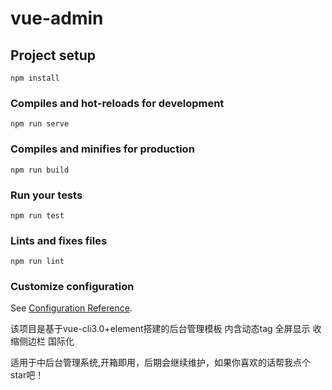 # vue-admin

## Project setup
```
npm install
```

### Compiles and hot-reloads for development
```
npm run serve
```

### Compiles and minifies for production
```
npm run build
```

### Run your tests
```
npm run test
```

### Lints and fixes files
```
npm run lint
```

### Customize configuration
See [Configuration Reference](https://cli.vuejs.org/config/).

该项目是基于vue-cli3.0+element搭建的后台管理模板 内含动态tag 全屏显示 收缩侧边栏 国际化

适用于中后台管理系统,开箱即用，后期会继续维护，如果你喜欢的话帮我点个star吧！
